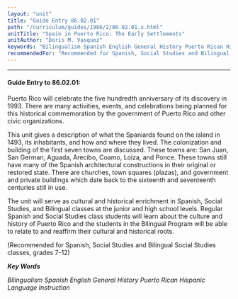 ```yaml
---
layout: "unit"
title: "Guide Entry 86.02.01"
path: "/curriculum/guides/1986/2/86.02.01.x.html"
unitTitle: "Spain in Puerto Rico: The Early Settlements"
unitAuthor: "Doris M. Vasquez"
keywords: "Bilingualism Spanish English General History Puerto Rican Hispanic Language Instruction"
recommendedFor: "Recommended for Spanish, Social Studies and Bilingual Social Studies classes, grades 7-12"
---
```

<body>
<hr/>
 <h4>
  Guide Entry to 86.02.01:
 </h4>
 Puerto Rico will celebrate the five hundredth anniversary of its discovery in 1993. There are many activities, events, and celebrations being planned for this historical commemoration by the government of Puerto Rico and other civic organizations.
 <p>
  This unit gives a description of what the Spaniards found on the island in 1493, its inhabitants, and how and where they lived. The colonization and building of the first seven towns are discussed. These towns are: San Juan, San German, Aguada, Arecibo, Coamo, Loiza, and Ponce. These towns still have many of the Spanish architectural constructions in their original or restored state. There are churches, town squares (plazas), and government and private buildings which date back to the sixteenth and seventeenth centuries still in use.
 </p>
 <p>
  The unit will serve as cultural and historical enrichment in Spanish, Social Studies, and Bilingual classes at the junior and high school levels. Regular Spanish and Social Studies class students will learn about the culture and history of Puerto Rico and the students in the Bilingual Program will be able to relate to and reaffirm their cultural and historical roots.
 </p>
 <p>
  (Recommended for Spanish, Social Studies and Bilingual Social Studies classes, grades 7-12)
 </p>
<p>
  <b>
   <i>
    Key Words
   </i>
  </b>
  <br/>
 </p>
 <p>
  <i>
   Bilingualism Spanish English General History Puerto Rican Hispanic Language Instruction
  </i>
 </p>

</body>